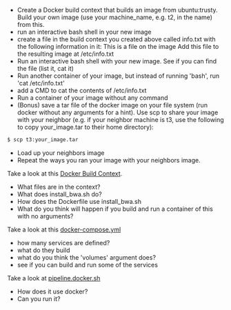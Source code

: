 * Create a Docker build context that builds an image from ubuntu:trusty.  Build your own image (use your machine_name, e.g. t2, in the name) from this.
* run an interactive bash shell in your new image
* create a file in the build context you created above called info.txt with the following information in it:
This is a file on the image
Add this file to the resulting image at /etc/info.txt
* Run an interactive bash shell with your new image. See if you can find the file (list it, cat it)
* Run another container of your image, but instead of running 'bash', run 'cat /etc/info.txt'
* add a CMD to cat the contents of /etc/info.txt
* Run a container of your image without any command
* (Bonus) save a tar file of the docker image on your file system (run docker without any arguments for a hint).  Use scp to share your image with your neighbor (e.g. if your neighbor machine is t3, use the following to copy your_image.tar to their home directory):
```bash
$ scp t3:your_image.tar
```
* Load up your neighbors image
* Repeat the ways you ran your image with your neighbors image.

Take a look at this [Docker Build Context](https://github.com/rvosa/arangs2016/tree/master/conf/docker/bwa).

* What files are in the context?
* What does install_bwa.sh do?
* How does the Dockerfile use install_bwa.sh
* What do you think will happen if you build and run a container of this with no arguments?

Take a look at this [docker-compose.yml](https://github.com/rvosa/arangs2016/blob/master/docker-compose.yml)

* how many services are defined?
* what do they build
* what do you think the 'volumes' argument does?
* see if you can build and run some of the services

Take a look at [pipeline.docker.sh](https://github.com/rvosa/arangs2016/blob/master/bin/pipeline.docker.sh)
* How does it use docker?
* Can you run it?
